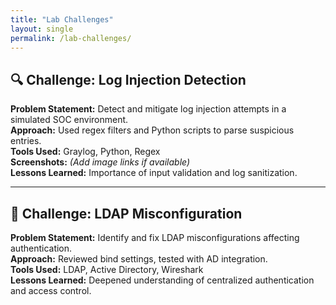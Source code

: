 ```yaml
---
title: "Lab Challenges"
layout: single
permalink: /lab-challenges/
---
```


## 🔍 Challenge: Log Injection Detection 

**Problem Statement:** Detect and mitigate log injection attempts in a simulated SOC environment.  
**Approach:** Used regex filters and Python scripts to parse suspicious entries.  
**Tools Used:** Graylog, Python, Regex  
**Screenshots:** *(Add image links if available)*  
**Lessons Learned:** Importance of input validation and log sanitization.

---

## 🔐 Challenge: LDAP Misconfiguration

**Problem Statement:** Identify and fix LDAP misconfigurations affecting authentication.  
**Approach:** Reviewed bind settings, tested with AD integration.  
**Tools Used:** LDAP, Active Directory, Wireshark  
**Lessons Learned:** Deepened understanding of centralized authentication and access control.

